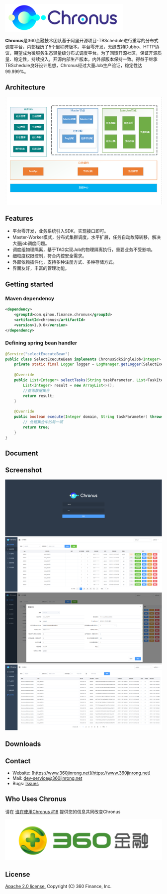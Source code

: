 ![Logo](doc/images/chronus-logo(380x90).png)

**Chronus**是360金融技术团队基于阿里开源项目-TBSchedule进行重写的分布式调度平台，内部经历了5个里程碑版本。平台零开发，无缝支持Dubbo、HTTP协议，期望成为微服务生态轻量级分布式调度平台。为了回馈开源社区，保证开源质量、稳定性，持续投入，开源内部生产版本，内外部版本保持一致。得益于继承TBSchedule良好设计思想，Chronus经过大量Job生产验证，稳定性达99.999%。
                                                                       
## Architecture

![Architecture](doc/images/architecture.png)

## Features

* 平台零开发，业务系统引入SDK，实现接口即可。 
* Master-Worker模式，分布式集群调度，水平扩展，任务自动故障转移，解决大量job调度问题。
* 调度组物理隔离，基于TAG实现Job的物理隔离执行，重要业务不受影响。
* 细粒度权限控制，符合内控安全需求。
* 外部依赖插件化，支持多种注册方式、多种存储方式。
* 界面友好，丰富的管理功能。

## Getting started

### Maven dependency

```xml
<dependency>
    <groupId>com.qihoo.finance.chronus</groupId>
    <artifactId>chronus</artifactId>
    <version>1.0.0</version>
</dependency>
```

### Defining spring bean handler

```java
@Service("selectExecuteBean")
public class SelectExecuteBean implements ChronusSdkSingleJob<Integer> {
    private static final Logger logger = LogManager.getLogger(SelectExecuteBean.class);

    @Override
    public List<Integer> selectTasks(String taskParameter, List<TaskItemDefineDomain> list, int eachFetchDataNum) throws Exception {
        List<Integer> result = new ArrayList<>();
        //查询数据集合
        return result;
    }

    @Override
    public boolean execute(Integer domain, String taskParameter) throws Exception {
        // 处理集合中的每一项
        return true;
    }
}

```

## Document

## Screenshot
![login_screenshot](doc/images/login_screenshot.png)
![task_list_screenshot](doc/images/task_list_screenshot.png)
![task_edit_screenshot](doc/images/task_edit_screenshot.png)
![log_list_screenshot](doc/images/log_list_screenshot.png)
 

## Downloads

## Contact

* Website: [https://www.360jinrong.net](https://www.360jinrong.net)
* Mail: [dev-service@360jinrong.net](dev-service@360jinrong.net)
* Bugs: [Issues](https://github.com/360jinrong/Chronus/issues/new?template=chronus-issue-report-template.md)

## Who Uses Chronus
请在 [谁在使用Chronus #18](https://github.com/360jinrong/chronus/issues/18) 提供您的信息共同改变Chronus

![360金融](doc/userwall/360jinrong.svg)

## License

[Apache 2.0 license.](/LICENSE) Copyright (C) 360 Finance, Inc.

